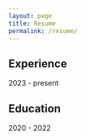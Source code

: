 ```yaml
---
layout: page
title: Resume
permalink: /resume/
---
```


## Experience
2023 - present

## Education
2020 - 2022